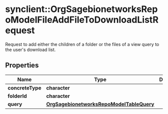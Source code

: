 # synclient::OrgSagebionetworksRepoModelFileAddFileToDownloadListRequest

Request to add either the children of a folder or the files of a view query to the user's download list.

## Properties
Name | Type | Description | Notes
------------ | ------------- | ------------- | -------------
**concreteType** | **character** |  | [optional] 
**folderId** | **character** |  | [optional] 
**query** | [**OrgSagebionetworksRepoModelTableQuery**](org.sagebionetworks.repo.model.table.Query.md) |  | [optional] 


